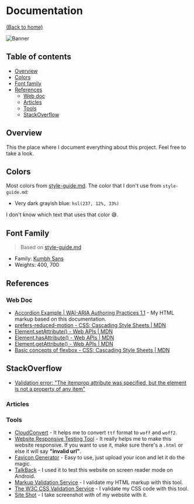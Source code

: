 # Documentation
[(Back to home)](https://github.com/vanzasetia/faq-accordion-card#readme)

![Banner](/images/documentation.gif)

## Table of contents
- [Overview](#overview)
- [Colors](#colors)
- [Font family](#font-family)
- [References](#references)
  - [Web doc](#web-doc)
  - [Articles](#articles)
  - [Tools](#tools)
  - [StackOverflow](#stackoverflow)

## Overview
This the place where I document everything about this project. Feel free to take a look.

## Colors
Most colors from [style-guide.md](../style-guide.md). The color that I don't use from `style-guide.md`:
- Very dark grayish blue: `hsl(237, 12%, 33%)`

I don't know which text that uses that color 😅.

## Font Family
> Based on [style-guide.md](../style-guide.md)
- Family: [Kumbh Sans](https://fonts.google.com/specimen/Kumbh+Sans)
- Weights: 400, 700

## References

### Web Doc
- [Accordion Example | WAI-ARIA Authoring Practices 1.1](https://w3c.github.io/aria-practices/examples/accordion/accordion.html) - My HTML markup based on this documentation.
- [prefers-reduced-motion - CSS: Cascading Style Sheets | MDN](https://developer.mozilla.org/en-US/docs/Web/CSS/@media/prefers-reduced-motion)
- [Element.setAttribute() - Web APIs | MDN](https://developer.mozilla.org/en-US/docs/Web/API/Element/setAttribute)
- [Element.hasAttribute() - Web APIs | MDN](https://developer.mozilla.org/en-US/docs/Web/API/Element/hasAttribute)
- [Element.getAttribute() - Web APIs | MDN](https://developer.mozilla.org/en-US/docs/Web/API/Element/getAttribute)
- [Basic concepts of flexbox - CSS: Cascading Style Sheets | MDN](https://developer.mozilla.org/en-US/docs/Web/CSS/CSS_Flexible_Box_Layout/Basic_Concepts_of_Flexbox)

## StackOverflow
- [Validation error: "The itemprop attribute was specified, but the element is not a property of any item"](https://stackoverflow.com/questions/29123445/validation-error-the-itemprop-attribute-was-specified-but-the-element-is-not#29124838)

### Articles

### Tools
- [CloudConvert](https://cloudconvert.com/) - It helps me to convert `ttf` format to `woff` and `woff2`.
- [Website Responsive Testing Tool](responsivetesttool.com) - It really helps me to make this website responsive. If you want to use it, make sure there's a `.html` or else it will say **"invalid url"**.
- [Favicon Generator](https://realfavicongenerator.net) - Easy to use, just upload your icon and let it do the magic.
- [TalkBack](https://support.google.com/accessibility/android/answer/6283677?hl=en) - I used it to test this website on screen reader mode on Android.
- [Markup Validation Service](https://validator.w3.org/) - I validate my HTML markup with this tool.
- [The W3C CSS Validation Service](https://jigsaw.w3.org/css-validator/) - I validate my CSS code with this tool.
- [Site Shot](https://www.site-shot.com/) - I take screenshot with of my website with it.